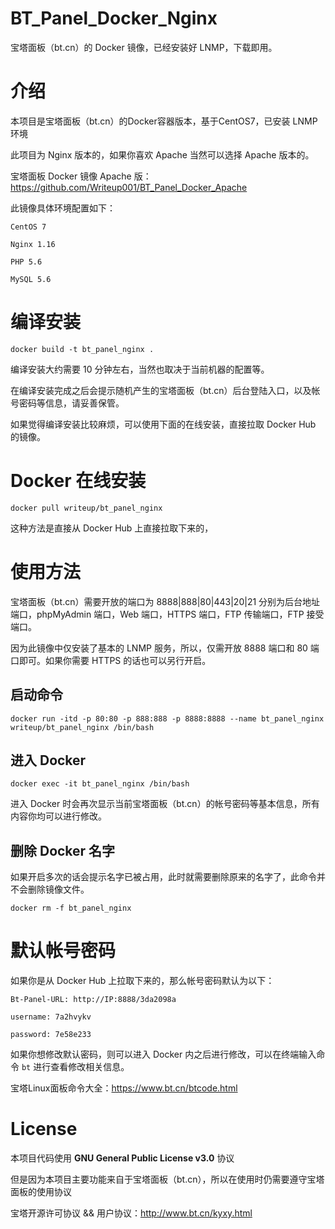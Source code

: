 # BT_Panel_Docker_Nginx
宝塔面板（bt.cn）的 Docker 镜像，已经安装好 LNMP，下载即用。

# 介绍
本项目是宝塔面板（bt.cn）的Docker容器版本，基于CentOS7，已安装 LNMP 环境

此项目为 Nginx 版本的，如果你喜欢 Apache 当然可以选择 Apache 版本的。

宝塔面板 Docker 镜像 Apache 版：https://github.com/Writeup001/BT_Panel_Docker_Apache

此镜像具体环境配置如下：
```
CentOS 7

Nginx 1.16

PHP 5.6

MySQL 5.6
```

# 编译安装
```
docker build -t bt_panel_nginx .
```
编译安装大约需要 10 分钟左右，当然也取决于当前机器的配置等。

在编译安装完成之后会提示随机产生的宝塔面板（bt.cn）后台登陆入口，以及帐号密码等信息，请妥善保管。

如果觉得编译安装比较麻烦，可以使用下面的在线安装，直接拉取 Docker Hub 的镜像。

# Docker 在线安装
```
docker pull writeup/bt_panel_nginx
```
这种方法是直接从 Docker Hub 上直接拉取下来的，

# 使用方法
宝塔面板（bt.cn）需要开放的端口为 8888|888|80|443|20|21 分别为后台地址端口，phpMyAdmin 端口，Web 端口，HTTPS 端口，FTP 传输端口，FTP 接受端口。

因为此镜像中仅安装了基本的 LNMP 服务，所以，仅需开放 8888 端口和 80 端口即可。如果你需要 HTTPS 的话也可以另行开启。

## 启动命令
```
docker run -itd -p 80:80 -p 888:888 -p 8888:8888 --name bt_panel_nginx writeup/bt_panel_nginx /bin/bash
```
## 进入 Docker
```
docker exec -it bt_panel_nginx /bin/bash
```
进入 Docker 时会再次显示当前宝塔面板（bt.cn）的帐号密码等基本信息，所有内容你均可以进行修改。

## 删除 Docker 名字
如果开启多次的话会提示名字已被占用，此时就需要删除原来的名字了，此命令并不会删除镜像文件。
```
docker rm -f bt_panel_nginx
```

# 默认帐号密码
如果你是从 Docker Hub 上拉取下来的，那么帐号密码默认为以下：
```
Bt-Panel-URL: http://IP:8888/3da2098a

username: 7a2hvykv

password: 7e58e233
```
如果你想修改默认密码，则可以进入 Docker 内之后进行修改，可以在终端输入命令 ```bt``` 进行查看修改相关信息。

宝塔Linux面板命令大全：https://www.bt.cn/btcode.html


# License
本项目代码使用 **GNU General Public License v3.0** 协议

但是因为本项目主要功能来自于宝塔面板（bt.cn），所以在使用时仍需要遵守宝塔面板的使用协议

宝塔开源许可协议 && 用户协议：http://www.bt.cn/kyxy.html

